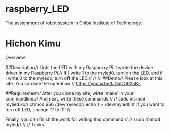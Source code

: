# raspberry_LED
The assignment of robot system in Chiba Institute of Technology.

Hichon Kimu
====

Overview

##Description//
Light the LED with my Raspberry Pi. I wrote the device driver in my Raspberry Pi.//
If I write 1 to the myled0, turn on the LED, and if I write 0 to the myledo, turn off the LED.//
//
//
##Demo//
Please look at this site. You can see the operation.//
https://youtu.be/IJDaOOR2aKs

##Requirement//
After you clone my site, wirte 'make' in your commandline.//
And next, write these commands.//
//
sudo insmod mylied.ko//
chmod 666 /dev/myled0//
echo 1 > /dev/myled0     # If you want to turn off LED, change '1' to '0'.//

Finally, you can finish the work for writing this command.//
//
sudo rmmod myled//
//
//
Tanks.
